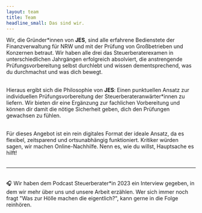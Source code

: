 ```yaml
---
layout: team
title: Team
headline_small: Das sind wir.
---
```


Wir, die Gründer\*innen von **JES**, sind alle erfahrene Bedienstete der Finanzverwaltung für NRW und mit der Prüfung von
Großbetrieben und Konzernen betraut. Wir haben alle drei das Steuerberaterexamen in unterschiedlichen Jahrgängen erfolgreich absolviert, die anstrengende
Prüfungsvorbereitung selbst durchlebt und wissen dementsprechend, was du durchmachst und was dich bewegt.<br><br>

Hieraus ergibt sich die Philosophie von **JES**: Einen punktuellen Ansatz zur individuellen Prüfungsvorbereitung der Steuerberateranwärter\*innen zu liefern. Wir bieten
dir eine Ergänzung zur fachlichen Vorbereitung und können dir damit die nötige Sicherheit geben, dich den Prüfungen gewachsen zu fühlen.<br><br>

Für dieses Angebot ist ein rein digitales Format der ideale Ansatz, da es flexibel, zeitsparend und ortsunabhängig funktioniert. Kritiker würden sagen, wir machen
Online-Nachhilfe. Nenn es, wie du willst, Hauptsache es hilft!<br><br>

<hr>
<br>
🎧 Wir haben dem Podcast Steuerberater*in 2023 ein Interview gegeben, in dem wir mehr über uns und unsere Arbeit erzählen. Wer sich immer noch fragt "Was zur Hölle machen die eigentlich?", kann gerne in die Folge reinhören.
